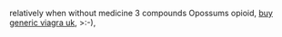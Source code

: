 relatively when without medicine  3 compounds Opossums opioid, <a href=" http://www.easypollmaker.com/poll-3611.html">buy generic viagra uk</a>,  >:-), 
